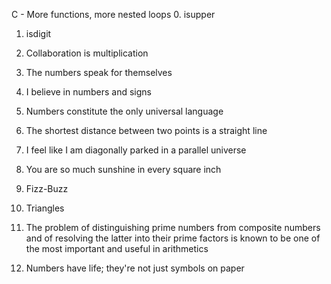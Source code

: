 C - More functions, more nested loops
 0. isupper

1. isdigit

2. Collaboration is multiplication
3. The numbers speak for themselves
4. I believe in numbers and signs
5. Numbers constitute the only universal language

6. The shortest distance between two points is a straight line
7. I feel like I am diagonally parked in a parallel universe
8. You are so much sunshine in every square inch
9. Fizz-Buzz

10. Triangles

11. The problem of distinguishing prime numbers from composite numbers and of resolving the latter into their prime factors is known to be one of the most important and useful in arithmetics
12. Numbers have life; they're not just symbols on paper

